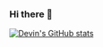 ### Hi there 👋

<!--
**DevinW-sudo/DevinW-sudo** is a ✨ _special_ ✨ repository because its `README.md` (this file) appears on your GitHub profile.

Here are some ideas to get you started:

- 🔭 I’m currently working on - teaching university CS courses: Introduction to Algorithms and Data Structures (Python, Julia),
                                                                Computer Organization and Architecture (LC-3, Assembly, Machine Language), 
                                                                C++ Programming (C++, of course)
- 🌱 I’m currently learning: Julia, NLP common practices
- 👯 I’m looking to collaborate on: Computational Cognitive Narratology Research (Or anything NLP!)
- 🤔 I’m looking for help with: TBA
- 💬 Ask me about: Anything!
- 📫 How to reach me: Check the Twitter handle or my website - https://devwright.com
- 😄 Pronouns: he/him
- ⚡ Fun fact: I love playing/performing music!
-->

[![Devin's GitHub stats](https://github-readme-stats-lilac-delta.vercel.app/api?username=DevinW-sudo)](https://github.com/anuraghazra/github-readme-stats)

